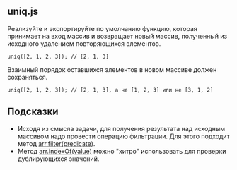 ## uniq.js
Реализуйте и экспортируйте по умолчанию функцию, которая принимает на вход массив и возвращает новый массив, полученный из исходного удалением повторяющихся элементов.

```
uniq([2, 1, 2, 3]); // [2, 1, 3]
```

Взаимный порядок оставшихся элементов в новом массиве должен сохраняться.

```
uniq([2, 1, 2, 3]); // [2, 1, 3], a не [1, 2, 3] или не [3, 1, 2]
```

## Подсказки

* Исходя из смысла задачи, для получения результата над исходным массивом надо провести операцию фильтрации. Для этого подходит метод [arr.filter(predicate)](https://developer.mozilla.org/ru/docs/Web/JavaScript/Reference/Global_Objects/Array/filter).
* Метод [arr.indexOf(value)](https://developer.mozilla.org/ru/docs/Web/JavaScript/Reference/Global_Objects/Array/indexOf) можно "хитро" использовать для проверки дублирующихся значений.
